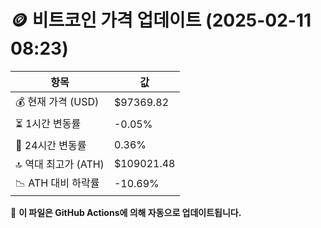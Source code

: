 # 🪙 비트코인 가격 업데이트 (2025-02-11 08:23)

| 항목                | 값 |
|--------------------|----------------|
| 💰 현재 가격 (USD) | $97369.82 |
| ⏳ 1시간 변동률    | -0.05% |
| 📆 24시간 변동률   | 0.36% |
| 🔝 역대 최고가 (ATH) | $109021.48 |
| 📉 ATH 대비 하락률 | -10.69% |

🔄 **이 파일은 GitHub Actions에 의해 자동으로 업데이트됩니다.**
